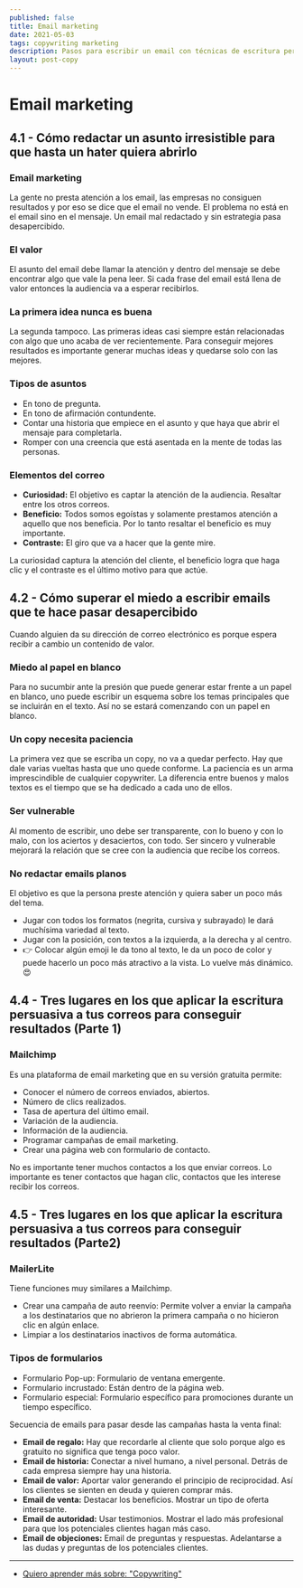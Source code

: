 ```yaml
---
published: false
title: Email marketing
date: 2021-05-03
tags: copywriting marketing
description: Pasos para escribir un email con técnicas de escritura persuasiva.
layout: post-copy
---
```


# Email marketing

## 4.1 - Cómo redactar un asunto irresistible para que hasta un hater quiera abrirlo

### Email marketing

La gente no presta atención a los email, las empresas no consiguen resultados y por eso se dice que el email no vende. El problema no está en el email sino en el mensaje. Un email mal redactado y sin estrategia pasa desapercibido.

### El valor

El asunto del email debe llamar la atención y dentro del mensaje se debe encontrar algo que vale la pena leer. Si cada frase del email está llena de valor entonces la audiencia va a esperar recibirlos.

### La primera idea nunca es buena

La segunda tampoco. Las primeras ideas casi siempre están relacionadas con algo que uno acaba de ver recientemente. Para conseguir mejores resultados es importante generar muchas ideas y quedarse solo con las mejores.

### Tipos de asuntos

- En tono de pregunta.
- En tono de afirmación contundente.
- Contar una historia que empiece en el asunto y que haya que abrir el mensaje para completarla.
- Romper con una creencia que está asentada en la mente de todas las personas.

### Elementos del correo

- **Curiosidad:** El objetivo es captar la atención de la audiencia. Resaltar entre los otros correos.
- **Beneficio:** Todos somos egoístas y solamente prestamos atención a aquello que nos beneficia. Por lo tanto resaltar el beneficio es muy importante.
- **Contraste:** El giro que va a hacer que la gente mire.

La curiosidad captura la atención del cliente, el beneficio logra que haga clic y el contraste es el último motivo para que actúe.

## 4.2 - Cómo superar el miedo a escribir emails que te hace pasar desapercibido

Cuando alguien da su dirección de correo electrónico es porque espera recibir a cambio un contenido de valor.

### Miedo al papel en blanco

Para no sucumbir ante la presión que puede generar estar frente a un papel en blanco, uno puede escribir un esquema sobre los temas principales que se incluirán en el texto. Así no se estará comenzando con un papel en blanco.

### Un copy necesita paciencia

La primera vez que se escriba un copy, no va a quedar perfecto. Hay que dale varias vueltas hasta que uno quede conforme. La paciencia es un arma imprescindible de cualquier copywriter. La diferencia entre buenos y malos textos es el tiempo que se ha dedicado a cada uno de ellos.

### Ser vulnerable

Al momento de escribir, uno debe ser transparente, con lo bueno y con lo malo, con los aciertos y desaciertos, con todo. Ser sincero y vulnerable mejorará la relación que se cree con la audiencia que recibe los correos.

### No redactar emails planos

El objetivo es que la persona preste atención y quiera saber un poco más del tema.

- Jugar con todos los formatos (negrita, cursiva y subrayado) le dará muchísima variedad al texto.
- Jugar con la posición, con textos a la izquierda, a la derecha y al centro.
- 👉 Colocar algún emoji le da tono al texto, le da un poco de color y puede hacerlo un poco más atractivo a la vista. Lo vuelve más dinámico. 😍

## 4.4 - Tres lugares en los que aplicar la escritura persuasiva a tus correos para conseguir resultados (Parte 1)

### Mailchimp

Es una plataforma de email marketing que en su versión gratuita permite:

- Conocer el número de correos enviados, abiertos.
- Número de clics realizados.
- Tasa de apertura del último email.
- Variación de la audiencia.
- Información de la audiencia.
- Programar campañas de email marketing.
- Crear una página web con formulario de contacto.

No es importante tener muchos contactos a los que enviar correos. Lo importante es tener contactos que hagan clic, contactos que les interese recibir los correos.

## 4.5 - Tres lugares en los que aplicar la escritura persuasiva a tus correos para conseguir resultados (Parte2)

### MailerLite

Tiene funciones muy similares a Mailchimp.

- Crear una campaña de auto reenvío: Permite volver a enviar la campaña a los destinatarios que no abrieron la primera campaña o no hicieron clic en algún enlace.
- Limpiar a los destinatarios inactivos de forma automática.

### Tipos de formularios

- Formulario Pop-up: Formulario de ventana emergente.
- Formulario incrustado: Están dentro de la página web.
- Formulario especial: Formulario específico para promociones durante un tiempo específico.

Secuencia de emails para pasar desde las campañas hasta la venta final:

- **Email de regalo:** Hay que recordarle al cliente que solo porque algo es gratuito no significa que tenga poco valor.
- **Email de historia:** Conectar a nivel humano, a nivel personal. Detrás de cada empresa siempre hay una historia.
- **Email de valor:** Aportar valor generando el principio de reciprocidad. Así los clientes se sienten en deuda y quieren comprar más.
- **Email de venta:** Destacar los beneficios. Mostrar un tipo de oferta interesante.
- **Email de autoridad:** Usar testimonios. Mostrar el lado más profesional para que los potenciales clientes hagan más caso.
- **Email de objeciones:** Email de preguntas y respuestas. Adelantarse a las dudas y preguntas de los potenciales clientes.

***

- [Quiero aprender más sobre: "Copywriting"](../00/copywriting)
